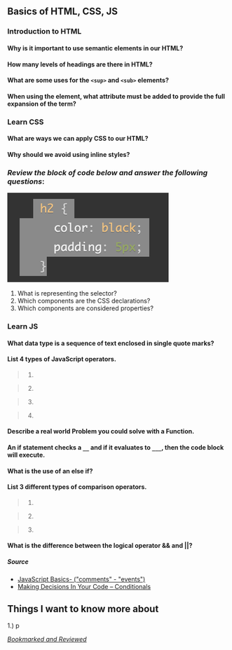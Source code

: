 ## Basics of HTML, CSS, JS

### Introduction to HTML
#### Why is it important to use semantic elements in our HTML?

#### How many levels of headings are there in HTML?

#### What are some uses for the `<sup>` and `<sub>` elements?

#### When using the <abbr> element, what attribute must be added to provide the full expansion of the term?

### Learn CSS

#### What are ways we can apply CSS to our HTML?

#### Why should we avoid using inline styles?

### *Review the block of code below and answer the following questions*:

![example01-screenshot](example02.png)
   
1. What is representing the selector?
2. Which components are the CSS declarations?
3. Which components are considered properties?

### Learn JS

#### What data type is a sequence of text enclosed in single quote marks?

#### List 4 types of JavaScript operators.

> 1.

> 2.

> 3.

> 4.

#### Describe a real world Problem you could solve with a Function.

#### An if statement checks a `__` and if it evaluates to `___`, then the code block will execute.

#### What is the use of an else if?

#### List 3 different types of comparison operators.

> 1.

> 2.

> 3.


#### What is the difference between the logical operator && and ||?

##### Source
- [JavaScript Basics- ("comments" - "events")](https://developer.mozilla.org/en-US/docs/Learn/Getting_started_with_the_web/JavaScript_basics)
- [Making Decisions In Your Code – Conditionals](https://developer.mozilla.org/en-US/docs/Learn/JavaScript/Building_blocks/conditionals)

## Things I want to know more about 
1.) p

*[Bookmarked and Reviewed](https://chris.beams.io/posts/git-commit/)*
